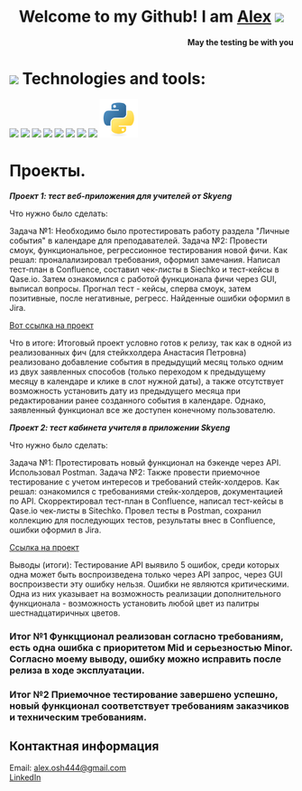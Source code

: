 <h1 align="center">Welcome to my Github! I am <a href="https://daniilshat.ru/" target="_blank">Alex</a> 
<img src="https://github.com/blackcater/blackcater/raw/main/images/Hi.gif" height="32"/></h1>
<h4 align="right">May the testing be with you </h4>


#  <img src="https://user-images.githubusercontent.com/125588671/268579290-8c2721ae-3f25-4100-aded-762f38a13a20.png" height="28">  Technologies and tools:

<img src="https://user-images.githubusercontent.com/125588671/268574051-23c2bfdc-c4b6-47b1-853d-c6f4f3428677.jpg" height="68"> <img src="https://github.com/aaoshepkov/about/assets/125588671/2821be6e-7f84-484b-a474-8c1eca49ec30" height="68"> <img src="https://user-images.githubusercontent.com/125588671/268590665-c1007974-2b83-43a6-bfc8-ea376c3ce5bd.png" height="68"> <img src="https://user-images.githubusercontent.com/125588671/268489118-48dfef0e-cc0f-4c8b-af01-3f5118c828f0.png" height="68"> <img src="https://github.com/aaoshepkov/about/assets/125588671/06bb6316-4364-45f3-a7c8-5565a2016c66" height="68"> <img src="https://user-images.githubusercontent.com/125588671/268588939-5d9003f5-d990-4de1-b297-6fb517eece0c.png" height="68"> <img src="https://user-images.githubusercontent.com/125588671/268489099-ab32e330-e699-4c4e-8886-0518f54b7917.png" height="68"> <img src="https://user-images.githubusercontent.com/125588671/268489097-2ac8ccec-8a1e-4624-8930-8f0fb66c3645.png" height="68"> [<img src=https://raw.githubusercontent.com/devicons/devicon/master/icons/python/python-original.svg height="68">](https://www.python.org/)



# Проекты.  

***Проект 1: тест веб-приложения для учителей от Skyeng***

Что нужно было сделать:

Задача №1: Необходимо было протестировать работу раздела "Личные события" в календаре для преподавателей. Задача №2: Провести смоук, функциональное, регрессионное тестирования новой фичи. Как решал: проналализировал требования, оформил замечания. Написал тест-план в Confluence, составил чек-листы в Siechko и тест-кейсы в Qase.io. Затем ознакомился с работой функционала фичи через GUI, выписал вопросы. Прогнал тест - кейсы, сперва смоук, затем позитивные, после негативные, регресс. Найденные ошибки оформил в Jira.

[Вот ссылка на проект](https://courageous-saffron-3c5.notion.site/1-2-f0be1834812a4f6e971e840b8e4708e7?pvs=4)

Что в итоге: Итоговый проект условно готов к релизу, так как в одной из реализованных фич (для стейкхолдера Анастасия Петровна) реализовано добавление события в предыдущий месяц только одним из двух заявленных способов (только переходом к предыдущему месяцу в календаре и клике в слот нужной даты), а также отсутствует возможность установить дату из предыдущего месяца при редактировании ранее созданного события в календаре. Однако, заявленный функционал все же доступен конечному пользователю.

***Проект 2: тест кабинета учителя в приложении Skyeng***

Что нужно было сделать:

Задача №1: Протестировать новый функционал на бэкенде через API. Использовал Postman. Задача №2: Также провести приемочное тестирование с учетом интересов и требований стейк-холдеров. Как решал: ознакомился с требованиями стейк-холдеров, документацией по API. Скорректировал тест-план в Confluence, написал тест-кейсы в Qase.io чек-листы в Sitechko. Провел тесты в Postman, сохранил коллекцию для последующих тестов, результаты внес в Confluence, ошибки оформил в Jira.

[Ссылка на проект](https://courageous-saffron-3c5.notion.site/1-2-f0be1834812a4f6e971e840b8e4708e7?pvs=4)

Выводы (итоги): Тестирование API выявило 5 ошибок, среди которых одна может быть воспроизведена только через API запрос, через GUI воспроизвести эту ошибку нельзя. Ошибки не являются критическими. Одна из них указывает на возможность реализации дополнительного функционала - возможность установить любой цвет из палитры шестнадцатиричных цветов.

### Итог №1 Функцционал реализован согласно требованиям, есть одна ошибка с приоритетом Mid и серьезностью Minor. Согласно моему выводу, ошибку можно исправить после релиза в ходе эксплуатации.  
### Итог №2 Приемочное тестирование завершено успешно, новый функционал соответствует требованиям заказчиков и техническим требованиям.  
## Контактная информация  
Email: alex.osh444@gmail.com  
[LinkedIn](https://www.linkedin.com/in/aleksandr-oshchepkov-a63189b3/)

